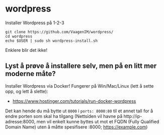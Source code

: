 # wordpress
Installer Wordpress på 1-2-3

```shell
git clone https://github.com/VaagenIM/wordpress/
cd wordpress
echo $USER | sudo sh wordpress-install.sh
```

Enklere blir det ikke!

## Lyst å prøve å installere selv, men på en litt mer moderne måte?
Installer Wordpress via Docker! Fungerer på Win/Mac/Linux (lett å sette opp, og lett å slette):
- https://www.hostinger.com/tutorials/run-docker-wordpress

Det kan hende du må bytte ut `8000` i `ports: 8000:80` til et annet tall for å endre porten som skal ha tilgang (Nettsiden vil havne på http://ip-adresse:8000, men vil enkelt kunne byttes ut mot et FQDN (Fully Qualified Domain Name) uten å måtte spesifisere :8000; https://example.com)
